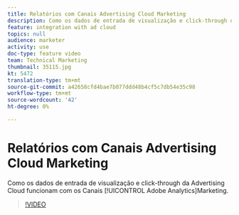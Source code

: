 ```yaml
---
title: Relatórios com Canais Advertising Cloud Marketing
description: Como os dados de entrada de visualização e click-through da Advertising Cloud funcionam com os Canais de marketing da Adobe Analytics
feature: integration with ad cloud
topics: null
audience: marketer
activity: use
doc-type: feature video
team: Technical Marketing
thumbnail: 35115.jpg
kt: 5472
translation-type: tm+mt
source-git-commit: a42658cfd4bae7b077ddd48b4cf5c7db54e35c98
workflow-type: tm+mt
source-wordcount: '42'
ht-degree: 0%

---
```



# Relatórios com Canais Advertising Cloud Marketing

Como os dados de entrada de visualização e click-through da Advertising Cloud funcionam com os Canais [!UICONTROL Adobe Analytics]Marketing.

>[!VIDEO](https://video.tv.adobe.com/v/35115/?quality=12&learn=on)
